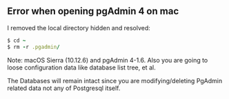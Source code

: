 ## Error when opening pgAdmin 4 on mac
I removed the local directory hidden and resolved:

```ruby
$ cd ~
$ rm -r .pgadmin/
```

Note: macOS Sierra (10.12.6) and pgAdmin 4-1.6. Also you are going to loose configuration data like database list tree, et al.

The Databases will remain intact since you are modifying/deleting PgAdmin related data not any of Postgresql itself.